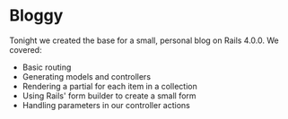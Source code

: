 # Bloggy

Tonight we created the base for a small, personal blog on Rails 4.0.0. We
covered:

* Basic routing
* Generating models and controllers
* Rendering a partial for each item in a collection
* Using Rails' form builder to create a small form
* Handling parameters in our controller actions

